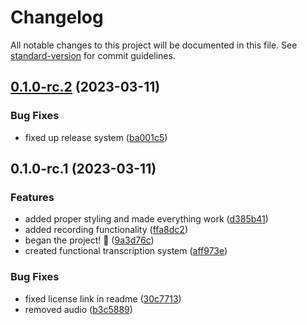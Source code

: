 # Changelog

All notable changes to this project will be documented in this file. See [standard-version](https://github.com/conventional-changelog/standard-version) for commit guidelines.

## [0.1.0-rc.2](https://github.com/arctic-hen7/sotto/compare/v0.1.0-rc.1...v0.1.0-rc.2) (2023-03-11)


### Bug Fixes

* fixed up release system ([ba001c5](https://github.com/arctic-hen7/sotto/commit/ba001c5f7145f2636f89ff803af7b0583c3cda0b))

## 0.1.0-rc.1 (2023-03-11)


### Features

* added proper styling and made everything work ([d385b41](https://github.com/arctic-hen7/sotto/commit/d385b41317b652ce1627b5e63b1f50999579d940))
* added recording functionality ([ffa8dc2](https://github.com/arctic-hen7/sotto/commit/ffa8dc2f2f487eec8e0c4b3132edc0b00874e066))
* began the project! 🎉 ([9a3d76c](https://github.com/arctic-hen7/sotto/commit/9a3d76cab51bc6a3002bf3b7465052fb529de905))
* created functional transcription system ([aff973e](https://github.com/arctic-hen7/sotto/commit/aff973eb03b895e394374ba38842875bc6c3e73d))


### Bug Fixes

* fixed license link in readme ([30c7713](https://github.com/arctic-hen7/sotto/commit/30c7713a3f37bfcb0b32a47910ec8fd0d3824125))
* removed audio ([b3c5889](https://github.com/arctic-hen7/sotto/commit/b3c58899b0195b66f8c9e1f3ae5aef55b23c8994))
